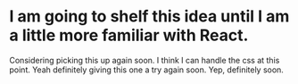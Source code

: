 # I am going to shelf this idea until I am a little more familiar with React.
Considering picking this up again soon. I think I can handle the css at this point.
Yeah definitely giving this one a try again soon.
Yep, definitely soon.
